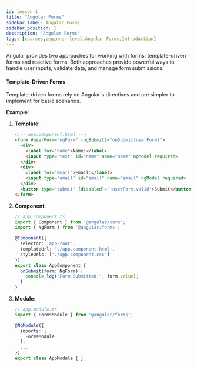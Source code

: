 ```yaml
---
id: lesson-1
title: "Angular Forms"
sidebar_label: Angular Forms
sidebar_position: 1
description: "Angular Forms"
tags: [courses,beginner-level,Angular Forms,Introduction]
---
```

 

Angular provides two approaches for working with forms: template-driven forms and reactive forms. Both approaches provide powerful ways to handle user inputs, validate data, and manage form submissions.

#### Template-Driven Forms

Template-driven forms rely on Angular's directives and are simpler to implement for basic scenarios.

**Example**:

1. **Template**:
   ```html
   <!-- app.component.html -->
   <form #userForm="ngForm" (ngSubmit)="onSubmit(userForm)">
     <div>
       <label for="name">Name:</label>
       <input type="text" id="name" name="name" ngModel required>
     </div>
     <div>
       <label for="email">Email:</label>
       <input type="email" id="email" name="email" ngModel required>
     </div>
     <button type="submit" [disabled]="!userForm.valid">Submit</button>
   </form>
   ```

2. **Component**:
   ```typescript
   // app.component.ts
   import { Component } from '@angular/core';
   import { NgForm } from '@angular/forms';

   @Component({
     selector: 'app-root',
     templateUrl: './app.component.html',
     styleUrls: ['./app.component.css']
   })
   export class AppComponent {
     onSubmit(form: NgForm) {
       console.log('Form Submitted!', form.value);
     }
   }
   ```

3. **Module**:
   ```typescript
   // app.module.ts
   import { FormsModule } from '@angular/forms';

   @NgModule({
     imports: [
       FormsModule
     ],
     ...
   })
   export class AppModule { }
   ```
